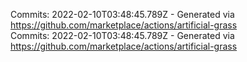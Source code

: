 Commits: 2022-02-10T03:48:45.789Z - Generated via https://github.com/marketplace/actions/artificial-grass
<br>
Commits: 2022-02-10T03:48:45.789Z - Generated via https://github.com/marketplace/actions/artificial-grass
<br>
